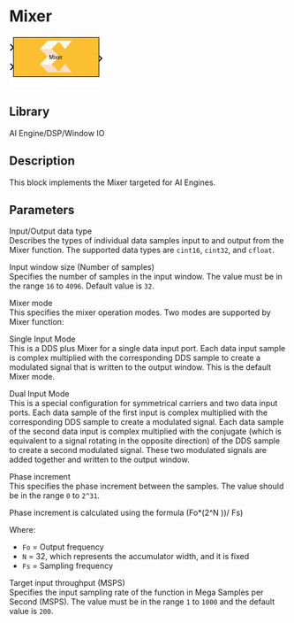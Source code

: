 # Mixer

  
![](./Images/block.png)  

## Library

AI Engine/DSP/Window IO

## Description

This block implements the Mixer targeted for AI Engines.

## Parameters

Input/Output data type  
Describes the types of individual data samples input to and output from
the Mixer function. The supported data types are `cint16`, `cint32`, and
`cfloat`.

Input window size (Number of samples)  
Specifies the number of samples in the input window. The value must be
in the range `16` to `4096`. Default value is `32`.

Mixer mode  
This specifies the mixer operation modes. Two modes are supported by
Mixer function:

Single Input Mode  
This is a DDS plus Mixer for a single data input port. Each data input
sample is complex multiplied with the corresponding DDS sample to create
a modulated signal that is written to the output window. This is the
default Mixer mode.

Dual Input Mode  
This is a special configuration for symmetrical carriers and two data
input ports. Each data sample of the first input is complex multiplied
with the corresponding DDS sample to create a modulated signal. Each
data sample of the second data input is complex multiplied with the
conjugate (which is equivalent to a signal rotating in the opposite
direction) of the DDS sample to create a second modulated signal. These
two modulated signals are added together and written to the output
window.

Phase increment  
This specifies the phase increment between the samples. The value should
be in the range `0` to `2^31`.

Phase increment is calculated using the formula (Fo\*(2^N ))/ Fs)

Where:
- `Fo` = Output frequency
- `N` = 32, which represents the accumulator width, and it is fixed
- `Fs` = Sampling frequency

Target input throughput (MSPS)  
Specifies the input sampling rate of the function in Mega Samples per
Second (MSPS). The value must be in the range `1` to `1000` and the
default value is `200`.
